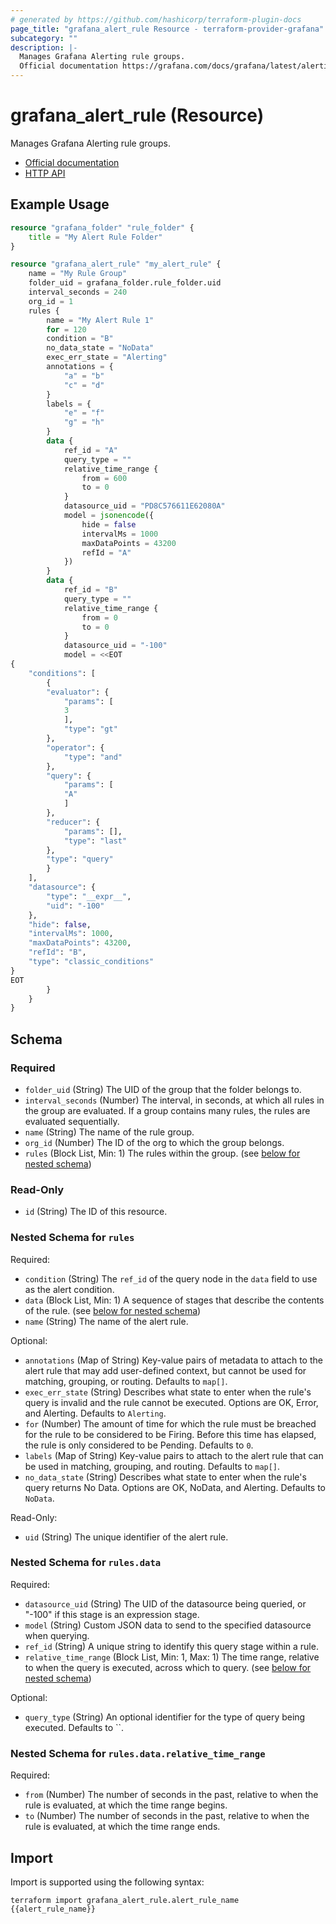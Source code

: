 ```yaml
---
# generated by https://github.com/hashicorp/terraform-plugin-docs
page_title: "grafana_alert_rule Resource - terraform-provider-grafana"
subcategory: ""
description: |-
  Manages Grafana Alerting rule groups.
  Official documentation https://grafana.com/docs/grafana/latest/alerting/alerting-rulesHTTP API https://grafana.com/docs/grafana/latest/developers/http_api/alerting_provisioning/#alert-rules
---
```


# grafana_alert_rule (Resource)

Manages Grafana Alerting rule groups.

* [Official documentation](https://grafana.com/docs/grafana/latest/alerting/alerting-rules)
* [HTTP API](https://grafana.com/docs/grafana/latest/developers/http_api/alerting_provisioning/#alert-rules)

## Example Usage

```terraform
resource "grafana_folder" "rule_folder" {
    title = "My Alert Rule Folder"
}

resource "grafana_alert_rule" "my_alert_rule" {
    name = "My Rule Group"
    folder_uid = grafana_folder.rule_folder.uid
    interval_seconds = 240
    org_id = 1
    rules {
        name = "My Alert Rule 1"
        for = 120
        condition = "B"
        no_data_state = "NoData"
        exec_err_state = "Alerting"
        annotations = {
            "a" = "b"
            "c" = "d"
        }
        labels = {
            "e" = "f"
            "g" = "h"
        }
        data {
            ref_id = "A"
            query_type = ""
            relative_time_range {
                from = 600
                to = 0
            }
            datasource_uid = "PD8C576611E62080A"
            model = jsonencode({
                hide = false
                intervalMs = 1000
                maxDataPoints = 43200
                refId = "A"
            })
        }
        data {
            ref_id = "B"
            query_type = ""
            relative_time_range {
                from = 0
                to = 0
            }
            datasource_uid = "-100"
            model = <<EOT
{
    "conditions": [
        {
        "evaluator": {
            "params": [
            3
            ],
            "type": "gt"
        },
        "operator": {
            "type": "and"
        },
        "query": {
            "params": [
            "A"
            ]
        },
        "reducer": {
            "params": [],
            "type": "last"
        },
        "type": "query"
        }
    ],
    "datasource": {
        "type": "__expr__",
        "uid": "-100"
    },
    "hide": false,
    "intervalMs": 1000,
    "maxDataPoints": 43200,
    "refId": "B",
    "type": "classic_conditions"
}
EOT
        }
    }
}
```

<!-- schema generated by tfplugindocs -->
## Schema

### Required

- `folder_uid` (String) The UID of the group that the folder belongs to.
- `interval_seconds` (Number) The interval, in seconds, at which all rules in the group are evaluated. If a group contains many rules, the rules are evaluated sequentially.
- `name` (String) The name of the rule group.
- `org_id` (Number) The ID of the org to which the group belongs.
- `rules` (Block List, Min: 1) The rules within the group. (see [below for nested schema](#nestedblock--rules))

### Read-Only

- `id` (String) The ID of this resource.

<a id="nestedblock--rules"></a>
### Nested Schema for `rules`

Required:

- `condition` (String) The `ref_id` of the query node in the `data` field to use as the alert condition.
- `data` (Block List, Min: 1) A sequence of stages that describe the contents of the rule. (see [below for nested schema](#nestedblock--rules--data))
- `name` (String) The name of the alert rule.

Optional:

- `annotations` (Map of String) Key-value pairs of metadata to attach to the alert rule that may add user-defined context, but cannot be used for matching, grouping, or routing. Defaults to `map[]`.
- `exec_err_state` (String) Describes what state to enter when the rule's query is invalid and the rule cannot be executed. Options are OK, Error, and Alerting. Defaults to `Alerting`.
- `for` (Number) The amount of time for which the rule must be breached for the rule to be considered to be Firing. Before this time has elapsed, the rule is only considered to be Pending. Defaults to `0`.
- `labels` (Map of String) Key-value pairs to attach to the alert rule that can be used in matching, grouping, and routing. Defaults to `map[]`.
- `no_data_state` (String) Describes what state to enter when the rule's query returns No Data. Options are OK, NoData, and Alerting. Defaults to `NoData`.

Read-Only:

- `uid` (String) The unique identifier of the alert rule.

<a id="nestedblock--rules--data"></a>
### Nested Schema for `rules.data`

Required:

- `datasource_uid` (String) The UID of the datasource being queried, or "-100" if this stage is an expression stage.
- `model` (String) Custom JSON data to send to the specified datasource when querying.
- `ref_id` (String) A unique string to identify this query stage within a rule.
- `relative_time_range` (Block List, Min: 1, Max: 1) The time range, relative to when the query is executed, across which to query. (see [below for nested schema](#nestedblock--rules--data--relative_time_range))

Optional:

- `query_type` (String) An optional identifier for the type of query being executed. Defaults to ``.

<a id="nestedblock--rules--data--relative_time_range"></a>
### Nested Schema for `rules.data.relative_time_range`

Required:

- `from` (Number) The number of seconds in the past, relative to when the rule is evaluated, at which the time range begins.
- `to` (Number) The number of seconds in the past, relative to when the rule is evaluated, at which the time range ends.

## Import

Import is supported using the following syntax:

```shell
terraform import grafana_alert_rule.alert_rule_name {{alert_rule_name}}
```

